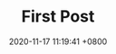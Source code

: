---
layout: post
title:  "First Post"
date:   2020-11-17 11:19:41 +0800
categories: jekyll update
---